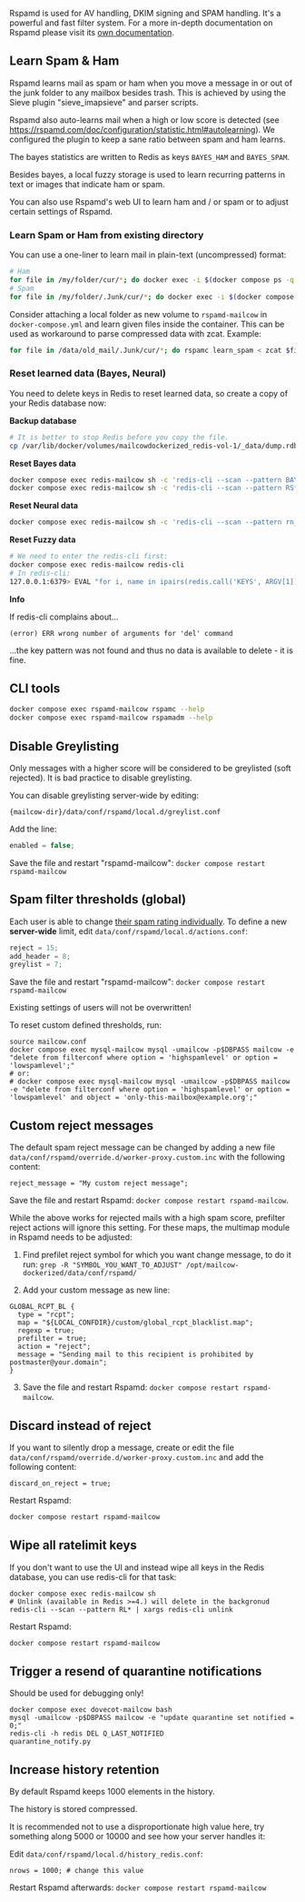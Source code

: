 Rspamd is used for AV handling, DKIM signing and SPAM handling. It's a powerful and fast filter system. For a more in-depth documentation on Rspamd please visit its [own documentation](https://rspamd.com/doc/index.html).

## Learn Spam & Ham

Rspamd learns mail as spam or ham when you move a message in or out of the junk folder to any mailbox besides trash.
This is achieved by using the Sieve plugin "sieve_imapsieve" and parser scripts.

Rspamd also auto-learns mail when a high or low score is detected (see https://rspamd.com/doc/configuration/statistic.html#autolearning). We configured the plugin to keep a sane ratio between spam and ham learns.

The bayes statistics are written to Redis as keys `BAYES_HAM` and `BAYES_SPAM`.

Besides bayes, a local fuzzy storage is used to learn recurring patterns in text or images that indicate ham or spam.

You can also use Rspamd's web UI to learn ham and / or spam or to adjust certain settings of Rspamd.

### Learn Spam or Ham from existing directory

You can use a one-liner to learn mail in plain-text (uncompressed) format:

```bash
# Ham
for file in /my/folder/cur/*; do docker exec -i $(docker compose ps -q rspamd-mailcow) rspamc learn_ham < $file; done
# Spam
for file in /my/folder/.Junk/cur/*; do docker exec -i $(docker compose ps -q rspamd-mailcow) rspamc learn_spam < $file; done
```

Consider attaching a local folder as new volume to `rspamd-mailcow` in `docker-compose.yml` and learn given files inside the container. This can be used as workaround to parse compressed data with zcat. Example:

```bash
for file in /data/old_mail/.Junk/cur/*; do rspamc learn_spam < zcat $file; done
```

### Reset learned data (Bayes, Neural)

You need to delete keys in Redis to reset learned data, so create a copy of your Redis database now:

**Backup database**

```bash
# It is better to stop Redis before you copy the file.
cp /var/lib/docker/volumes/mailcowdockerized_redis-vol-1/_data/dump.rdb /root/
```

**Reset Bayes data**

```bash
docker compose exec redis-mailcow sh -c 'redis-cli --scan --pattern BAYES_* | xargs redis-cli del'
docker compose exec redis-mailcow sh -c 'redis-cli --scan --pattern RS* | xargs redis-cli del'
```

**Reset Neural data**

```bash
docker compose exec redis-mailcow sh -c 'redis-cli --scan --pattern rn_* | xargs redis-cli del'
```

**Reset Fuzzy data**

```bash
# We need to enter the redis-cli first:
docker compose exec redis-mailcow redis-cli
# In redis-cli:
127.0.0.1:6379> EVAL "for i, name in ipairs(redis.call('KEYS', ARGV[1])) do redis.call('DEL', name); end" 0 fuzzy*
```

**Info**

If redis-cli complains about...

```text
(error) ERR wrong number of arguments for 'del' command
```

...the key pattern was not found and thus no data is available to delete - it is fine.


## CLI tools

```bash
docker compose exec rspamd-mailcow rspamc --help
docker compose exec rspamd-mailcow rspamadm --help
```

## Disable Greylisting

Only messages with a higher score will be considered to be greylisted (soft rejected). It is bad practice to disable greylisting.

You can disable greylisting server-wide by editing:

`{mailcow-dir}/data/conf/rspamd/local.d/greylist.conf`

Add the line:

```cpp
enabled = false;
```

Save the file and restart "rspamd-mailcow": `docker compose restart rspamd-mailcow`

## Spam filter thresholds (global)

Each user is able to change [their spam rating individually](../mailcow-UI/u_e-mailcow_ui-spamfilter.en.md). To define a new **server-wide** limit, edit `data/conf/rspamd/local.d/actions.conf`:

```cpp
reject = 15;
add_header = 8;
greylist = 7;
```

Save the file and restart "rspamd-mailcow": `docker compose restart rspamd-mailcow`

Existing settings of users will not be overwritten!

To reset custom defined thresholds, run:

```
source mailcow.conf
docker compose exec mysql-mailcow mysql -umailcow -p$DBPASS mailcow -e "delete from filterconf where option = 'highspamlevel' or option = 'lowspamlevel';"
# or:
# docker compose exec mysql-mailcow mysql -umailcow -p$DBPASS mailcow -e "delete from filterconf where option = 'highspamlevel' or option = 'lowspamlevel' and object = 'only-this-mailbox@example.org';"
```

## Custom reject messages

The default spam reject message can be changed by adding a new file `data/conf/rspamd/override.d/worker-proxy.custom.inc` with the following content:

```
reject_message = "My custom reject message";
```

Save the file and restart Rspamd: `docker compose restart rspamd-mailcow`.

While the above works for rejected mails with a high spam score, prefilter reject actions will ignore this setting. For these maps, the multimap module in Rspamd needs to be adjusted:

1. Find prefilet reject symbol for which you want change message, to do it run: `grep -R "SYMBOL_YOU_WANT_TO_ADJUST" /opt/mailcow-dockerized/data/conf/rspamd/`

2. Add your custom message as new line:

```
GLOBAL_RCPT_BL {
  type = "rcpt";
  map = "${LOCAL_CONFDIR}/custom/global_rcpt_blacklist.map";
  regexp = true;
  prefilter = true;
  action = "reject";
  message = "Sending mail to this recipient is prohibited by postmaster@your.domain";
}
```

3. Save the file and restart Rspamd: `docker compose restart rspamd-mailcow`.

## Discard instead of reject

If you want to silently drop a message, create or edit the file `data/conf/rspamd/override.d/worker-proxy.custom.inc` and add the following content:

```
discard_on_reject = true;
```

Restart Rspamd:

```bash
docker compose restart rspamd-mailcow
```

## Wipe all ratelimit keys

If you don't want to use the UI and instead wipe all keys in the Redis database, you can use redis-cli for that task:

```
docker compose exec redis-mailcow sh
# Unlink (available in Redis >=4.) will delete in the backgronud
redis-cli --scan --pattern RL* | xargs redis-cli unlink
```

Restart Rspamd:

```bash
docker compose restart rspamd-mailcow
```

## Trigger a resend of quarantine notifications

Should be used for debugging only!

```
docker compose exec dovecot-mailcow bash
mysql -umailcow -p$DBPASS mailcow -e "update quarantine set notified = 0;"
redis-cli -h redis DEL Q_LAST_NOTIFIED
quarantine_notify.py
```

## Increase history retention

By default Rspamd keeps 1000 elements in the history.

The history is stored compressed.

It is recommended not to use a disproportionate high value here, try something along 5000 or 10000 and see how your server handles it:

Edit `data/conf/rspamd/local.d/history_redis.conf`:

```
nrows = 1000; # change this value
```

Restart Rspamd afterwards: `docker compose restart rspamd-mailcow`
